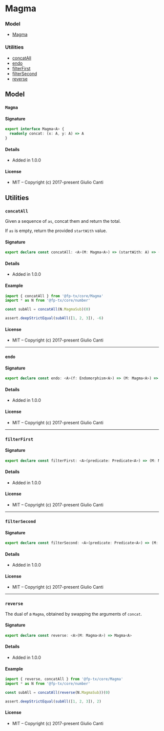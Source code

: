 
# Magma







### Model

* [Magma](#magma)

### Utilities

* [concatAll](#concatall)
* [endo](#endo)
* [filterFirst](#filterfirst)
* [filterSecond](#filtersecond)
* [reverse](#reverse)

## Model


### `Magma`




#### Signature

```typescript
export interface Magma<A> {
  readonly concat: (x: A, y: A) => A
}
```

#### Details

* Added in 1.0.0


#### License

* MIT – Copyright (c) 2017-present Giulio Canti

## Utilities


### `concatAll`

Given a sequence of `as`, concat them and return the total.


If `as` is empty, return the provided `startWith` value.




#### Signature

```typescript
export declare const concatAll: <A>(M: Magma<A>) => (startWith: A) => (as: readonly A[]) => A
```

#### Details

* Added in 1.0.0

#### Example

```typescript
import { concatAll } from '@fp-tx/core/Magma'
import * as N from '@fp-tx/core/number'

const subAll = concatAll(N.MagmaSub)(0)

assert.deepStrictEqual(subAll([1, 2, 3]), -6)

```

#### License

* MIT – Copyright (c) 2017-present Giulio Canti

---


### `endo`




#### Signature

```typescript
export declare const endo: <A>(f: Endomorphism<A>) => (M: Magma<A>) => Magma<A>
```

#### Details

* Added in 1.0.0


#### License

* MIT – Copyright (c) 2017-present Giulio Canti

---


### `filterFirst`




#### Signature

```typescript
export declare const filterFirst: <A>(predicate: Predicate<A>) => (M: Magma<A>) => Magma<A>
```

#### Details

* Added in 1.0.0


#### License

* MIT – Copyright (c) 2017-present Giulio Canti

---


### `filterSecond`




#### Signature

```typescript
export declare const filterSecond: <A>(predicate: Predicate<A>) => (M: Magma<A>) => Magma<A>
```

#### Details

* Added in 1.0.0


#### License

* MIT – Copyright (c) 2017-present Giulio Canti

---


### `reverse`

The dual of a `Magma`, obtained by swapping the arguments of `concat`.




#### Signature

```typescript
export declare const reverse: <A>(M: Magma<A>) => Magma<A>
```

#### Details

* Added in 1.0.0

#### Example

```typescript
import { reverse, concatAll } from '@fp-tx/core/Magma'
import * as N from '@fp-tx/core/number'

const subAll = concatAll(reverse(N.MagmaSub))(0)

assert.deepStrictEqual(subAll([1, 2, 3]), 2)

```

#### License

* MIT – Copyright (c) 2017-present Giulio Canti